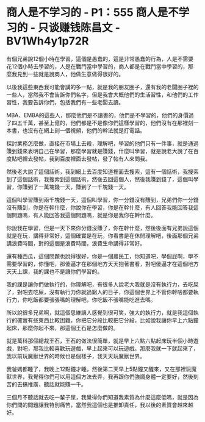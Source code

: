 # 商人是不学习的 - P1：555 商人是不学习的 - 只谈赚钱陈昌文 - BV1Wh4y1p72R

有個兄弟說12個小時在學習，這個是愚蠢的，這是非常愚蠢的行為，人是不需要花12個小時去學習的，人是在戰鬥當中學習的，商人都是在戰鬥當中學習的，那麼我見到一些就是說商人，他做生意做得很好的。

以後我這些東西我可能會講的多一點，就是我的朋友圈子，還有我的老闆圈子裡的一些人，當然我不會告訴你們名字，但是我會大概他們的生活習性，和他們的工作習性，我要告訴你們，包括我們有一些老闆去讀。

MBA、EMBA的這些人，那麼他們是不讀書的，他們是不學習的，他們的身價過了四五千萬，甚至上億的，他們都是不是像你們這樣學習的，他們沒有在那裡刻一本書，也沒有在網上刻一個視頻，他們的幹法就是打電話。

探討業務怎麼做，直接在市場上去殺，理解吧，學習的他們只有一件事，就是通過賺到錢來表明自己在學習，那麼學習就是賺錢，什麼叫學習，就是說老大說了在百度貼吧裡去發帖，我到百度裡面去發帖，發了帖有人來問我。

然後老大說了這個話術，我到網上去百度知道裡面去搜索，這有一個話術，我搜索到了這個話術，我搜索到這個話術，然後去回這個人，然後我賺到錢了，這個叫學習，你賺到了一萬塊錢一天，賺到了一千塊錢一天。

這個叫學習賺到兩千塊錢一天，這個叫學習，你一分錢沒有賺到，兄弟們你一分錢沒有賺到，你是在幹什麼，你說你在學習，你是在幹什麼，有人回答我能回答我這個問題嗎，有人能回答我這個問題嗎，就是你是我你在幹什麼。

你說我在學習，但是一天下來你分錢沒賺了，你在幹什麼，然後後面有兄弟說這個就是在玩，講得非常好，這個確實是在玩，你看書是在休閒理解吧，後面那個兄弟講浪費時間，對的這個是浪費時間，浪費生命講得非常好。

還有種西瓜，這個問題也說得很好，你是一個農民工，你知道吧，學個屁啊，學不需要學習的，你懂吧，那傻逼才在那個地方天天抱著書看，對吧傻逼才在這個地方天天上課，我的課也不是讓你們學習的。

我的課是讓你們做執行的，你理解吧，有很多人說老大我就是沒有執行力，去吃屎了，對吧去吃屎，沒有執行力你就過窮人的日子，你這個世界上不管你幹啥都要執行力，你吃飯都要張張嘴的理解吧，你吃飯不張嘴能吃進去嗎。

所以說很多兄弟啊，就這個思維讓人感覺到很可笑，強大的執行力，就是我這個執行的確實有些東西比較困難，你把它分段比較把它分段，比如說我讓你早上六點鐘起床，那麼你起不來，那這個王石是怎麼做的。

就是萬科那個總裁王石，王石的做法很簡單，就是早上六點六點起床玩半個小時遊戲，對吧，那我比較喜歡玩遊戲，早上起來可以玩遊戲，那麼我就一下就起來了，我以前玩魔獸世界的時候也是個樣子，我天天玩魔獸世界。

我爸媽都睡了，我晚上12點鐘才睡，然後第二天早上5點鐘又醒來，又在那裡玩魔獸世界，我覺得你們可以用這個方法去弄，我再跟你們強調身體一定要好，然後刻苦的去搞推廣，聽話就能賺一千。

三個月不聽話就去吃一輩子屎，我覺得你們知道我素質為什麼這麼低嗎，就是因為你們問的問題讓我特別痛苦，當然我這個也是推卸責任，我以後的素質會越來越好。

